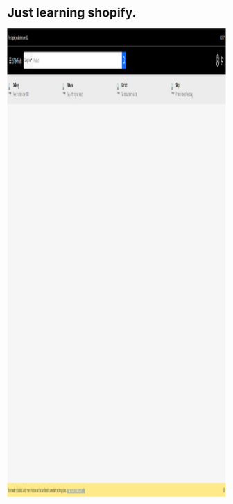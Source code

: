 # Just learning shopify. 
<img src="https://github.com/kuolintoive/shopify/blob/master/public/current.PNG" width="1920" height="1080">